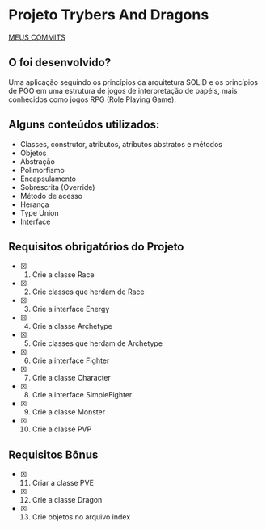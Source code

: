 # Projeto Trybers And Dragons

[MEUS COMMITS](https://github.com/HugoRamosC/trybers-and-dragons/commits)

## O foi desenvolvido?

Uma aplicação seguindo os princípios da arquitetura SOLID e os princípios de POO em uma estrutura de jogos de interpretação de papéis, mais conhecidos como jogos RPG (Role Playing Game).

## Alguns conteúdos utilizados:

- Classes, construtor, atributos, atributos abstratos e métodos
- Objetos
- Abstração
- Polimorfismo
- Encapsulamento
- Sobrescrita (Override)
- Método de acesso
- Herança
- Type Union
- Interface

## Requisitos obrigatórios do Projeto

- [x] 1. Crie a classe Race
- [x] 2. Crie classes que herdam de Race
- [x] 3. Crie a interface Energy
- [x] 4. Crie a classe Archetype
- [x] 5. Crie classes que herdam de Archetype
- [x] 6. Crie a interface Fighter
- [x] 7. Crie a classe Character
- [x] 8. Crie a interface SimpleFighter
- [x] 9. Crie a classe Monster
- [x] 10. Crie a classe PVP

## Requisitos Bônus

- [x] 11. Criar a classe PVE
- [x] 12. Crie a classe Dragon
- [x] 13. Crie objetos no arquivo index
